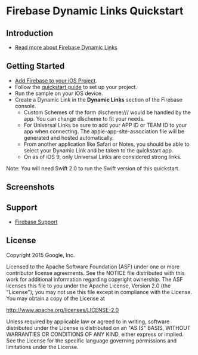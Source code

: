 Firebase Dynamic Links Quickstart
=============================

Introduction
------------

- [Read more about Firebase Dynamic Links](https://firebase.google.com/docs/dynamic-links)

Getting Started
---------------

- [Add Firebase to your iOS Project](https://firebase.google.com/docs/ios/setup).
- Follow the [quickstart guide](https://firebase.google.com) to set up your project.
- Run the sample on your iOS device.
- Create a Dynamic Link in the **Dynamic Links** section of the Firebase console.
  - Custom Schemes of the form dlscheme://<data-to-pass>/<to-app> would be handled
    by the app. You can change dlscheme to fit your needs.
  - For Universal Links be sure to add your APP ID or TEAM ID to your app when
    connecting. The apple-app-site-association file will be generated and
    hosted automatically.
  - From another application like Safari or Notes, you should be able to select
    your Dynamic Link and be taken to the quickstart app.
  - On as of iOS 9, only Universal Links are considered strong links.

Note: You will need Swift 2.0 to run the Swift version of this quickstart.

Screenshots
-----------

Support
-------

- [Firebase Support](https://firebase.google.com/support/)

License
-------

Copyright 2015 Google, Inc.

Licensed to the Apache Software Foundation (ASF) under one or more contributor
license agreements.  See the NOTICE file distributed with this work for
additional information regarding copyright ownership.  The ASF licenses this
file to you under the Apache License, Version 2.0 (the "License"); you may not
use this file except in compliance with the License.  You may obtain a copy of
the License at

  http://www.apache.org/licenses/LICENSE-2.0

Unless required by applicable law or agreed to in writing, software
distributed under the License is distributed on an "AS IS" BASIS, WITHOUT
WARRANTIES OR CONDITIONS OF ANY KIND, either express or implied.  See the
License for the specific language governing permissions and limitations under
the License.
